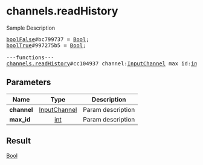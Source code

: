 # channels.readHistory

Sample Description

<pre>
<a href="../constructor/boolFalse">boolFalse</a>#bc799737 = <a href="../type/Bool.md">Bool</a>;
<a href="../constructor/boolTrue">boolTrue</a>#997275b5 = <a href="../type/Bool.md">Bool</a>;

---functions---
<a href="../method/channels.readHistory.md">channels.readHistory</a>#cc104937 channel:<a href="../type/InputChannel.md">InputChannel</a> max_id:<a href="../type/int.md">int</a> = <a href="../type/Bool.md">Bool</a>;</pre>
## Parameters

| Name | Type | Description |
|------|:----:|-------------|
| **channel** | <a href="../type/InputChannel.md">InputChannel</a> | Param description |
| **max_id** | <a href="../type/int.md">int</a> | Param description |

## Result

<a href="../type/Bool.md">Bool</a>

